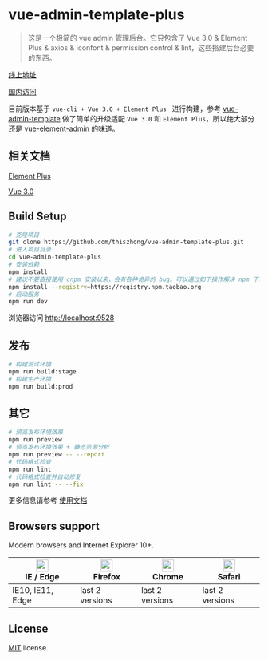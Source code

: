 # vue-admin-template-plus

> 这是一个极简的 vue admin 管理后台。它只包含了 Vue 3.0 & Element Plus & axios & iconfont & permission control & lint，这些搭建后台必要的东西。

[线上地址](https://thiszhong.github.io/vue-admin-template-plus)

[国内访问](https://thiszhong.gitee.io/vue-admin-template-plus)

目前版本基于 `vue-cli + Vue 3.0 + Element Plus ` 进行构建，参考 [vue-admin-template](https://github.com/PanJiaChen/vue-admin-template) 做了简单的升级适配 `Vue 3.0` 和 `Element Plus`，所以绝大部分还是 [vue-element-admin](https://github.com/PanJiaChen/vue-element-admin) 的味道。

## 相关文档

[Element Plus](https://element-plus.gitee.io/#/zh-CN/component/installation) 

[Vue 3.0](https://v3.cn.vuejs.org/)

## Build Setup

```bash
# 克隆项目
git clone https://github.com/thiszhong/vue-admin-template-plus.git
# 进入项目目录
cd vue-admin-template-plus
# 安装依赖
npm install
# 建议不要直接使用 cnpm 安装以来，会有各种诡异的 bug。可以通过如下操作解决 npm 下载速度慢的问题
npm install --registry=https://registry.npm.taobao.org
# 启动服务
npm run dev
```

浏览器访问 [http://localhost:9528](http://localhost:9528)

## 发布

```bash
# 构建测试环境
npm run build:stage
# 构建生产环境
npm run build:prod
```

## 其它

```bash
# 预览发布环境效果
npm run preview
# 预览发布环境效果 + 静态资源分析
npm run preview -- --report
# 代码格式检查
npm run lint
# 代码格式检查并自动修复
npm run lint -- --fix
```

更多信息请参考 [使用文档](https://panjiachen.github.io/vue-element-admin-site/zh/)

## Browsers support

Modern browsers and Internet Explorer 10+.

| [<img src="https://raw.githubusercontent.com/alrra/browser-logos/master/src/edge/edge_48x48.png" alt="IE / Edge" width="24px" height="24px" />](http://godban.github.io/browsers-support-badges/)</br>IE / Edge | [<img src="https://raw.githubusercontent.com/alrra/browser-logos/master/src/firefox/firefox_48x48.png" alt="Firefox" width="24px" height="24px" />](http://godban.github.io/browsers-support-badges/)</br>Firefox | [<img src="https://raw.githubusercontent.com/alrra/browser-logos/master/src/chrome/chrome_48x48.png" alt="Chrome" width="24px" height="24px" />](http://godban.github.io/browsers-support-badges/)</br>Chrome | [<img src="https://raw.githubusercontent.com/alrra/browser-logos/master/src/safari/safari_48x48.png" alt="Safari" width="24px" height="24px" />](http://godban.github.io/browsers-support-badges/)</br>Safari |
| --------- | --------- | --------- | --------- |
| IE10, IE11, Edge| last 2 versions| last 2 versions| last 2 versions

## License

[MIT](https://github.com/thiszhong/vue-admin-template-plus/blob/master/LICENSE) license.
